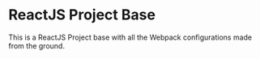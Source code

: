 # ReactJS Project Base

This is a ReactJS Project base with all the Webpack configurations made from the ground.
